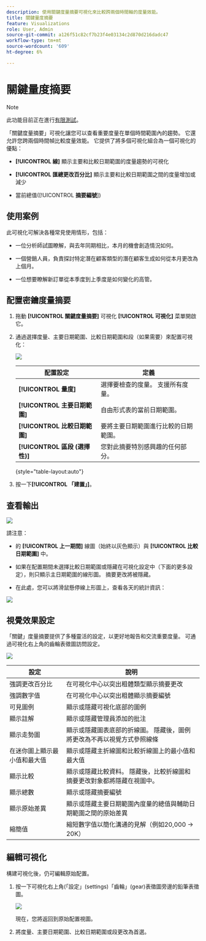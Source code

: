 ```yaml
---
description: 使用關鍵度量摘要可視化來比較跨兩個時間軸的度量效能。
title: 關鍵量度摘要
feature: Visualizations
role: User, Admin
source-git-commit: a126f51c82cf7b23f4e03134c2d870d216dadc47
workflow-type: tm+mt
source-wordcount: '609'
ht-degree: 6%

---
```



# 關鍵量度摘要

>[!NOTE]
>
>此功能目前正在進行[有限測試](/help/release-notes/releases.md)。

「關鍵度量摘要」可視化讓您可以查看重要度量在單個時間範圍內的趨勢。 它還允許您跨兩個時間幀比較度量效能。 它提供了將多個可視化組合為一個可視化的優點：

* **[!UICONTROL 線]** 顯示主要和比較日期範圍的度量趨勢的可視化

* **[!UICONTROL 匯總更改百分比]** 顯示主要和比較日期範圍之間的度量增加或減少

* 當前總值([!UICONTROL **摘要編號**])

## 使用案例

此可視化可解決各種常見使用情形，包括：

* 一位分析師試圖瞭解，與去年同期相比，本月的機會創造情況如何。

* 一個營銷人員，負責探討特定潛在顧客類型的潛在顧客生成如何從本月更改為上個月。

* 一位想要瞭解新訂單從本季度到上季度是如何變化的高管。

## 配置密鑰度量摘要

1. 拖動 **[!UICONTROL 關鍵度量摘要]** 可視化 **[!UICONTROL 可視化]** 菜單開啟它。

1. 通過選擇度量、主要日期範圍、比較日期範圍和段（如果需要）來配置可視化：

   ![](assets/key-metric-config.png)

   | 配置設定 | 定義 |
   | --- | --- |
   | **[!UICONTROL 量度]** | 選擇要檢查的度量。 支援所有度量。 |
   | **[!UICONTROL 主要日期範圍]** | 自由形式表的當前日期範圍。 |
   | **[!UICONTROL 比較日期範圍]** | 要將主要日期範圍進行比較的日期範圍。 |
   | **[!UICONTROL 區段 (選擇性)]** | 您對此摘要特別感興趣的任何部分。 |

   {style=&quot;table-layout:auto&quot;}

1. 按一下&#x200B;**[!UICONTROL 「建置」]**。

## 查看輸出

![](assets/key-metric-output.png)

請注意：

* 的 **[!UICONTROL 上一期間]** 線圖（始終以灰色顯示）與 **[!UICONTROL 比較日期範圍]** 中。

* 如果在配置期間未選擇比較日期範圍或隱藏在可視化設定中（下面的更多設定），則只顯示主日期範圍的線形圖。 摘要更改將被隱藏。

* 在此處，您可以將滑鼠懸停線上形圖上，查看各天的統計資訊：

![](assets/key-metric-output2.png)

## 視覺效果設定

「關鍵」度量摘要提供了多種靈活的設定，以更好地報告和交流重要度量。 可通過可視化右上角的齒輪表徵圖訪問設定。

![](assets/key-metric-settings.png)

| 設定 | 說明 |
| --- | --- |
| 強調更改百分比 | 在可視化中心以突出粗體類型顯示摘要更改 |
| 強調數字值 | 在可視化中心以突出粗體顯示摘要編號 |
| 可見圖例 | 顯示或隱藏可視化底部的圖例 |
| 顯示註解 | 顯示或隱藏管理員添加的批注 |
| 顯示走勢圖 | 顯示或隱藏圖表底部的折線圖。 隱藏後，圖例將更改為不再以視覺方式參照線條 |
| 在迷你圖上顯示最小值和最大值 | 顯示或隱藏主折線圖和比較折線圖上的最小值和最大值 |
| 顯示比較 | 顯示或隱藏比較資料。 隱藏後，比較折線圖和摘要更改對象都將隱藏在視圖中。 |
| 顯示總數 | 顯示或隱藏摘要編號 |
| 顯示原始差異 | 顯示或隱藏主要日期範圍內度量的總值與輔助日期範圍之間的原始差異 |
| 縮簡值 | 縮短數字值以簡化溝通的見解（例如20,000 -> 20K） |

## 編輯可視化

構建可視化後，仍可編輯原始配置。

1. 按一下可視化右上角(「設定」(settings)「齒輪」(gear)表徵圖旁邊的鉛筆表徵圖。

   ![](assets/edit-icon.png)

   現在，您將返回到原始配置視圖。

1. 將度量、主要日期範圍、比較日期範圍或段更改為首選。

